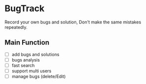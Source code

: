 # BugTrack
Record your own bugs and solution,  Don't make the same mistakes repeatedly.

## Main Function
- [ ] add bugs and solutions
- [ ] bugs analysis
- [ ] fast search
- [ ] support multi users
- [ ] manage bugs (delete/Edit)
